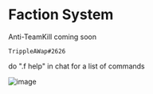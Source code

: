 # Faction System
 
Anti-TeamKill coming soon

    TrippleAWap#2626
  
do ".f help" in chat for a list of commands

![image](https://user-images.githubusercontent.com/90356816/232260792-c5176821-f2bc-4446-baa0-4fd73fc84c3e.png)
